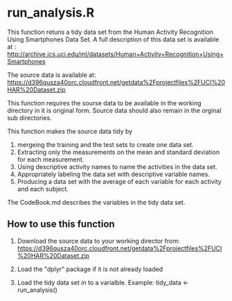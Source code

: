 # run_analysis.R

This function retuns a tidy data set from the  Human Activity Recognition Using Smartphones Data Set. A full description of this data set is available at : http://archive.ics.uci.edu/ml/datasets/Human+Activity+Recognition+Using+Smartphones 


The source data is available at: https://d396qusza40orc.cloudfront.net/getdata%2Fprojectfiles%2FUCI%20HAR%20Dataset.zip 

This function requires the sourse data to be available in the working directory in it is original form. Source data should also remain in the orginal sub directories.


This function makes the source data tidy by 
1. mergeing the training and the test sets to create one data set.
2. Extracting only the measurements on the mean and standard deviation for each measurement. 
3. Using descriptive activity names to name the activities in the data set.
4. Appropriately labeling the data set with descriptive variable names. 
5. Producing a data set with the average of each variable for each activity and each subject.

The CodeBook.md describes the variables in the tidy data set.

## How to use this function

1. Download the source data to your working director from: https://d396qusza40orc.cloudfront.net/getdata%2Fprojectfiles%2FUCI%20HAR%20Dataset.zip 

2. Load the "dplyr" package if it is not already loaded

3. Load the tidy data set in to a varialble.
Example: tidy_data <- run_analysis() 
